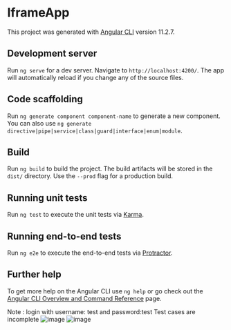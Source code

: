 # IframeApp

This project was generated with [Angular CLI](https://github.com/angular/angular-cli) version 11.2.7.

## Development server

Run `ng serve` for a dev server. Navigate to `http://localhost:4200/`. The app will automatically reload if you change any of the source files.

## Code scaffolding

Run `ng generate component component-name` to generate a new component. You can also use `ng generate directive|pipe|service|class|guard|interface|enum|module`.

## Build

Run `ng build` to build the project. The build artifacts will be stored in the `dist/` directory. Use the `--prod` flag for a production build.

## Running unit tests

Run `ng test` to execute the unit tests via [Karma](https://karma-runner.github.io).

## Running end-to-end tests

Run `ng e2e` to execute the end-to-end tests via [Protractor](http://www.protractortest.org/).

## Further help

To get more help on the Angular CLI use `ng help` or go check out the [Angular CLI Overview and Command Reference](https://angular.io/cli) page.


Note : login with username: test and password:test
Test cases are incomplete
![image](https://user-images.githubusercontent.com/18488977/120902638-187d7500-c65f-11eb-8afd-9eef113ab8c1.png)
![image](https://user-images.githubusercontent.com/18488977/120902667-36e37080-c65f-11eb-9133-a84b1cbf6ab4.png)

